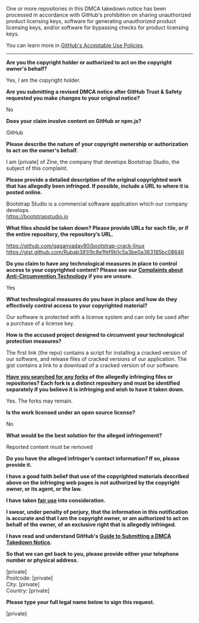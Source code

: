 One or more repositories in this DMCA takedown notice has been processed in accordance with GitHub's prohibition on sharing unauthorized product licensing keys, software for generating unauthorized product licensing keys, and/or software for bypassing checks for product licensing keys.

You can learn more in [GitHub's Acceptable Use Policies](https://docs.github.com/en/github/site-policy/github-acceptable-use-policies).

---

**Are you the copyright holder or authorized to act on the copyright owner's behalf?**

Yes, I am the copyright holder.

**Are you submitting a revised DMCA notice after GitHub Trust & Safety requested you make changes to your original notice?**

No

**Does your claim involve content on GitHub or npm.js?**

GitHub

**Please describe the nature of your copyright ownership or authorization to act on the owner's behalf.**

I am [private] of Zine, the company that develops Bootstrap Studio, the subject of this complaint.

**Please provide a detailed description of the original copyrighted work that has allegedly been infringed. If possible, include a URL to where it is posted online.**

Bootstrap Studio is a commercial software application which our company develops.  
https://bootstrapstudio.io

**What files should be taken down? Please provide URLs for each file, or if the entire repository, the repository’s URL.**

https://github.com/gaganyadav80/bootstrap-crack-linux  
https://gist.github.com/Rubab381/9c8e1fef9b1c5a3be0a363185bc08646

**Do you claim to have any technological measures in place to control access to your copyrighted content? Please see our <a href="https://docs.github.com/articles/guide-to-submitting-a-dmca-takedown-notice#complaints-about-anti-circumvention-technology">Complaints about Anti-Circumvention Technology</a> if you are unsure.**

Yes

**What technological measures do you have in place and how do they effectively control access to your copyrighted material?**

Our software is protected with a license system and can only be used after a purchase of a license key.

**How is the accused project designed to circumvent your technological protection measures?**

The first link (the repo) contains a script for installing a cracked version of our software, and release files of cracked versions of our application.
The gist contains a link to a download of a cracked version of our software.

**<a href="https://docs.github.com/articles/dmca-takedown-policy#b-what-about-forks-or-whats-a-fork">Have you searched for any forks</a> of the allegedly infringing files or repositories? Each fork is a distinct repository and must be identified separately if you believe it is infringing and wish to have it taken down.**

Yes. The forks may remain.

**Is the work licensed under an open source license?**

No

**What would be the best solution for the alleged infringement?**

Reported content must be removed

**Do you have the alleged infringer’s contact information? If so, please provide it.**

**I have a good faith belief that use of the copyrighted materials described above on the infringing web pages is not authorized by the copyright owner, or its agent, or the law.**

**I have taken <a href="https://www.lumendatabase.org/topics/22">fair use</a> into consideration.**

**I swear, under penalty of perjury, that the information in this notification is accurate and that I am the copyright owner, or am authorized to act on behalf of the owner, of an exclusive right that is allegedly infringed.**

**I have read and understand GitHub's <a href="https://docs.github.com/articles/guide-to-submitting-a-dmca-takedown-notice/">Guide to Submitting a DMCA Takedown Notice</a>.**

**So that we can get back to you, please provide either your telephone number or physical address.**

[private]  
Postcode: [private]  
City: [private]  
Country: [private]

**Please type your full legal name below to sign this request.**

[private]
